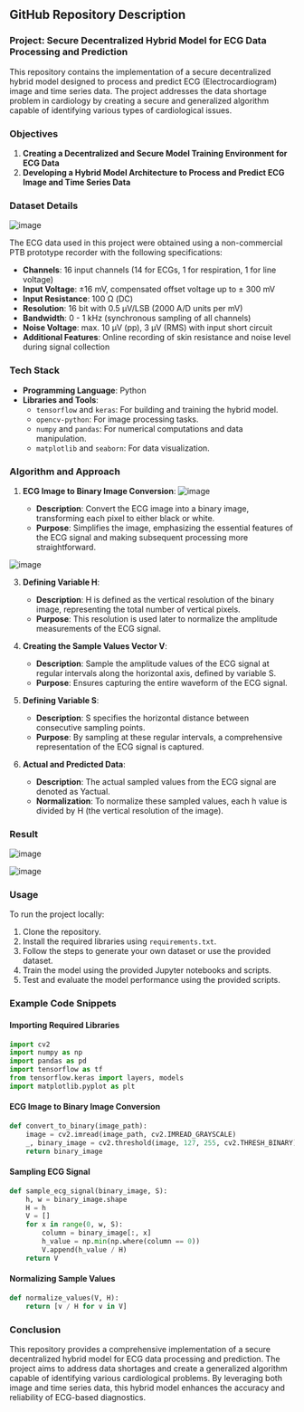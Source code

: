 ## GitHub Repository Description

### Project: Secure Decentralized Hybrid Model for ECG Data Processing and Prediction

This repository contains the implementation of a secure decentralized hybrid model designed to process and predict ECG (Electrocardiogram) image and time series data. The project addresses the data shortage problem in cardiology by creating a secure and generalized algorithm capable of identifying various types of cardiological issues.

### Objectives

1. **Creating a Decentralized and Secure Model Training Environment for ECG Data**
2. **Developing a Hybrid Model Architecture to Process and Predict ECG Image and Time Series Data**

### Dataset Details

![image](https://github.com/RishikGupta28/AI-for-Cardiology/assets/74090072/dca4eb71-4296-432a-8db1-61e830e41870)


The ECG data used in this project were obtained using a non-commercial PTB prototype recorder with the following specifications:
- **Channels**: 16 input channels (14 for ECGs, 1 for respiration, 1 for line voltage)
- **Input Voltage**: ±16 mV, compensated offset voltage up to ± 300 mV
- **Input Resistance**: 100 Ω (DC)
- **Resolution**: 16 bit with 0.5 μV/LSB (2000 A/D units per mV)
- **Bandwidth**: 0 - 1 kHz (synchronous sampling of all channels)
- **Noise Voltage**: max. 10 μV (pp), 3 μV (RMS) with input short circuit
- **Additional Features**: Online recording of skin resistance and noise level during signal collection

### Tech Stack

- **Programming Language**: Python
- **Libraries and Tools**:
  - `tensorflow` and `keras`: For building and training the hybrid model.
  - `opencv-python`: For image processing tasks.
  - `numpy` and `pandas`: For numerical computations and data manipulation.
  - `matplotlib` and `seaborn`: For data visualization.

### Algorithm and Approach

1. **ECG Image to Binary Image Conversion**:
   ![image](https://github.com/RishikGupta28/AI-for-Cardiology/assets/74090072/50bbceda-96cc-4477-8cb5-24d2d46c805e)

    - **Description**: Convert the ECG image into a binary image, transforming each pixel to either black or white.
    - **Purpose**: Simplifies the image, emphasizing the essential features of the ECG signal and making subsequent processing more straightforward.

![image](https://github.com/RishikGupta28/AI-for-Cardiology/assets/74090072/a2f39ce7-a002-478b-9bcd-9cee18a1f2c6)

3. **Defining Variable H**:
    - **Description**: H is defined as the vertical resolution of the binary image, representing the total number of vertical pixels.
    - **Purpose**: This resolution is used later to normalize the amplitude measurements of the ECG signal.

4. **Creating the Sample Values Vector V**:
    - **Description**: Sample the amplitude values of the ECG signal at regular intervals along the horizontal axis, defined by variable S.
    - **Purpose**: Ensures capturing the entire waveform of the ECG signal.

5. **Defining Variable S**:
    - **Description**: S specifies the horizontal distance between consecutive sampling points.
    - **Purpose**: By sampling at these regular intervals, a comprehensive representation of the ECG signal is captured.

6. **Actual and Predicted Data**:
    - **Description**: The actual sampled values from the ECG signal are denoted as Yactual.
    - **Normalization**: To normalize these sampled values, each h value is divided by H (the vertical resolution of the image).
### Result
![image](https://github.com/RishikGupta28/AI-for-Cardiology/assets/74090072/d4a15855-20de-4745-bf55-31c4f65991c0)

![image](https://github.com/RishikGupta28/AI-for-Cardiology/assets/74090072/034177e6-0b30-4343-b491-5d31c8d165fa)

### Usage

To run the project locally:
1. Clone the repository.
2. Install the required libraries using `requirements.txt`.
3. Follow the steps to generate your own dataset or use the provided dataset.
4. Train the model using the provided Jupyter notebooks and scripts.
5. Test and evaluate the model performance using the provided scripts.

### Example Code Snippets

#### Importing Required Libraries
```python
import cv2
import numpy as np
import pandas as pd
import tensorflow as tf
from tensorflow.keras import layers, models
import matplotlib.pyplot as plt
```

#### ECG Image to Binary Image Conversion
```python
def convert_to_binary(image_path):
    image = cv2.imread(image_path, cv2.IMREAD_GRAYSCALE)
    _, binary_image = cv2.threshold(image, 127, 255, cv2.THRESH_BINARY)
    return binary_image
```

#### Sampling ECG Signal
```python
def sample_ecg_signal(binary_image, S):
    h, w = binary_image.shape
    H = h
    V = []
    for x in range(0, w, S):
        column = binary_image[:, x]
        h_value = np.min(np.where(column == 0))
        V.append(h_value / H)
    return V
```

#### Normalizing Sample Values
```python
def normalize_values(V, H):
    return [v / H for v in V]
```

### Conclusion

This repository provides a comprehensive implementation of a secure decentralized hybrid model for ECG data processing and prediction. The project aims to address data shortages and create a generalized algorithm capable of identifying various cardiological problems. By leveraging both image and time series data, this hybrid model enhances the accuracy and reliability of ECG-based diagnostics.

